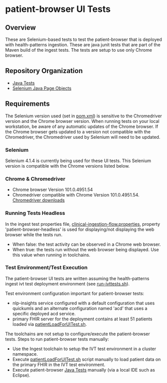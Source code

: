# patient-browser UI Tests

## Overview
These are Selenium-based tests to test the patient-browser that is deployed with health-patterns ingestion.  These are java junit tests that are part of the Maven build of the ingest tests.   The tests are setup to use only Chrome browser.

## Repository Organization
- [Java Tests](https://github.com/LinuxForHealth/health-patterns/tree/main/ingest/src/test/java/ui/tests)
- [Selenium Java Page Objects](https://github.com/LinuxForHealth/health-patterns/tree/main/ingest/src/test/java/ui/pageobjects)

## Requirements
The Selenium version used (set in [pom.xml](https://github.com/LinuxForHealth/health-patterns/blob/main/ingest/pom.xml)) is sensitive to the Chromedriver version and the Chrome browser version.   When running tests on your local workstation, be aware of any automatic updates of the Chrome browser.   If the Chrome browser gets updated to a version not compatible with the Chromedriver, the Chromedriver used by Selenium will need to be updated.   

### Selenium
Selenium 4.1.4 is currently being used for these UI tests.  This Selenium version is compatible with the Chrome versions listed below.

### Chrome & Chromedriver
- Chrome browser Version 101.0.4951.54
- Chromedriver compatible with Chrome Version 101.0.4951.54.  [Chromedriver downloads](https://chromedriver.chromium.org/downloads) 

### Running Tests Headless
In the ingest test properties file, [clinical-ingestion-flow.properties](https://github.com/LinuxForHealth/health-patterns/blob/main/ingest/src/test/resources/clinical-ingestion-flow.properties), property 'patient-browser-headless' is used for displaying/not displaying the web browser while the tests run.
- When false: the test activity can be observed in a Chrome web browser. 
- When true:  the tests run without the web browser being displayed.   Use this value when running in toolchains.

### Test Environment/Test Execution
The patient-browser UI tests are written assuming the health-patterns ingest ivt test deployment environment (see [run-ivttests.sh](https://github.com/LinuxForHealth/health-patterns/blob/main/test-umbrella/tests/tests/run-ivttests.sh)).   

Test environment configuration important for patient-browser tests:
- nlp-insights service configured with a default configuration that uses quickumls and an alternate configuration named 'acd' that uses a specific deployed acd service.
- primary FHIR server for the deployment contains at least 51 patients loaded via [patientLoadForUITest.sh](https://github.com/LinuxForHealth/health-patterns/blob/main/patientData/loadscripts/patientLoadForUITest.sh).

The toolchains are not setup to configure/execute the patient-browser tests.   Steps to run patient-browser tests manually:
- Use the Ingest toolchain to setup the IVT test environment in a cluster namespace. 
- Execute [patientLoadForUITest.sh](https://github.com/LinuxForHealth/health-patterns/blob/main/patientData/loadscripts/patientLoadForUITest.sh) script manually to load patient data on the primary FHIR in the IVT test environment.  
- Execute patient-browser [Java Tests](https://github.com/LinuxForHealth/health-patterns/tree/main/ingest/src/test/java/ui/tests) manually (via a local IDE such as Eclipse).